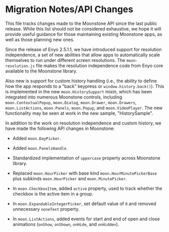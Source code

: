 ﻿# Migration Notes/API Changes

This file tracks changes made to the Moonstone API since the last public
release.  While this list should not be considered exhaustive, we hope it will
provide useful guidance for those maintaining existing Moonstone apps, as well
as those planning new ones.

Since the release of Enyo 2.5.1.1, we have introduced support for resolution
independence, a set of new abilities that allow apps to automatically scale
themselves to run under different screen resolutions.  The `moon-resolution.js`
file makes the resolution independence code from Enyo core available to the
Moonstone library.

Also new is support for custom history handling (i.e., the ability to define
how the app responds to a "back" keypress or `window.history.back()`).  This is
implemented in the new `moon.HistorySupport` mixin, which has been integrated
into numerous Moonstone controls, including `moon.ContextualPopup`,
`moon.Dialog`, `moon.Drawer`, `moon.Drawers`, `moon.ListActions`, `moon.Panels`,
`moon.Popup`, and `moon.VideoPlayer`.  The new functionality may be seen at work
in the new sample, "HistorySample".

In addition to the work on resolution independence and custom history, we have
made the following API changes in Moonstone:

* Added `moon.DayPicker`.

* Added `moon.PanelsHandle`.

* Standardized implementation of `uppercase` property across Moonstone library.

* Replaced `moon.HourPicker` with base kind `moon.HourMinutePickerBase` plus
    subkinds `moon.HourPicker` and `moon.MinutePicker`.

* In `moon.CheckboxItem`, added `active` property, used to track whether the
    checkbox is the active item in a group.

* In `moon.ExpandableIntegerPicker`, set default value of `0` and removed
    unnecessary `noneText` property.

* In `moon.ListActions`, added events for start and end of open and close
    animations (`onShow`, `onShown`, `onHide`, and `onHidden`).
